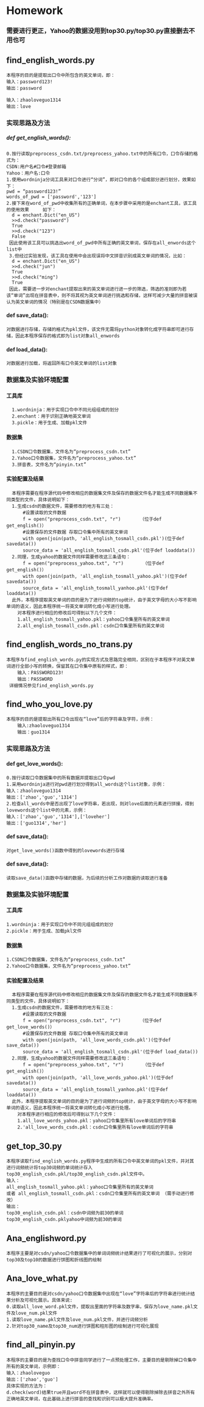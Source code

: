 # Homework
### 需要进行更正，Yahoo的数据没用到top30.py/top30.py直接删去不用也可
## find_english_words.py
    本程序的目的是提取出口令中所包含的英文单词，即：
    输入：password123!
    输出：password
    
    输入：zhaoloveguo1314
    输出：love
### 实现思路及方法
##### def get_english_words():
    0.按行读取preprocess_csdn.txt/preprocess_yahoo.txt中的所有口令，口令存储的格式为：
    CSDN:用户名#口令#登录邮箱
    Yahoo：用户名:口令
    1.使用wordninja分词工具来对口令进行“分词”，即对口令的各个组成部分进行划分，效果如下：
    pwd = “password123!”
    words_of_pwd = ['password','123']
    2.接下来在word_of_pwd中收集所有的正确单词，在本步骤中采用的是enchant工具，该工具的使用效果     如下：
      d = enchant.Dict("en_US")
      >>d.check("password")
      True
      >>d.check("123")
      False
     因此使用该工具可以挑选出word_of_pwd中所有正确的英文单词，保存在all_enwords这个list中
     3.但经过实验发现，该工具在使用中会出现误将中文拼音识别成英文单词的情况，比如：
      d = enchant.Dict("en_US")
      >>d.check("jun")
      True
      >>d.check("ming")
      True
     因此，需要进一步对enchant提取出来的英文单词进行进一步的筛选，筛选的准则即为若该“单词”出现在拼音表中，则不将其视为英文单词进行挑选和存储，这样可减少大量的拼音被误认为英文单词的情况（特别是在CSDN数据集中）
#### def save_data():
    对数据进行存储，存储的格式为pkl文件，该文件无需将python对象转化成字符串即可进行存储，因此本程序保存的格式即为list对象all_enwords
#### def load_data():
    对数据进行加载，将返回所有口令英文单词的list对象
### 数据集及实验环境配置
#### 工具库
      1.wordninja：用于实现口令中不同元组组成的划分
      2.enchant：用于识别正确地英文单词
      3.pickle：用于生成、加载pkl文件
#### 数据集
      1.CSDN口令数据集，文件名为“preprocess_csdn.txt”
      2.Yahoo口令数据集，文件名为“preprocess_yahoo.txt”
      3.拼音表，文件名为“pinyin.txt”
#### 实验配置及结果
      本程序需要在程序源代码中修改相应的数据集文件及保存的数据文件名才能生成不同数据集不同类型的文件，具体说明如下：
      1.生成csdn的数据文件，需要修改的地方有三处：
          #设置读取的文件数据
          f = open("preprocess_csdn.txt", "r")       （位于def get_english()）
          #设置保存的文件数据 存取口令集中所有的英文单词
          with open(join(path, 'all_english_tosmall_csdn.pkl')(位于def savedata())
          source_data = 'all_english_tosmall_csdn.pkl'(位于def loaddata())
      2.同理，生成yahoo的数据文件同样需要修改这三条语句：
          f = open("preprocess_yahoo.txt", "r")       （位于def get_english()）
          with open(join(path, 'all_english_tosmall_yahoo.pkl')(位于def savedata())
          source_data = 'all_english_tosmall_yanhoo.pkl'(位于def loaddata())
      此外，本程序提取英文单词的目的是为了进行词频的top统计，由于英文字母的大小写不影响单词的语义，因此本程序统一将英文单词转化成小写进行处理。
        对本程序进行相应的修改后可得到以下几个文件：
        1.all_english_tosmall_yahoo.pkl：yahoo口令集里所有的英文单词
        2.all_english_tosmall_csdn.pkl：csdn口令集里所有的英文单词
## find_english_words_no_trans.py
    本程序与find_english_words.py的实现方式及思路完全相同，区别在于本程序不对英文单词进行全部小写的转换，保留其在口令集中原有的样式，即：
        输入：PASSWORD123!
        输出：PASSWORD
     详细情况参见find_english_words.py

## find_who_you_love.py
    本程序的目的是提取出所有口令出现在“love”后的字符串及字符，示例：
        输入:zhaoloveguo1314
        输出：guo1314
### 实现思路及方法
#### def get_love_words():
    0.按行读取口令数据集中的所有数据并提取出口令pwd
    1.采用wordninja进行对pwd进行划分得到all_words这个list对象，示例：
    输入：zhaoloveguo1314
    输出：['zhao','guo','1314']
    2.检查all_words中是否出现了love字符串，若出现，则对love后面的元素进行拼接，得到lovewords这个list中的元素，示例：
    输入：['zhao','guo','1314'],['loveher']
    输出：['guo1314','her']
  #### def save_data():
    对get_love_words()函数中得到的lovewords进行存储
  #### def save_data():
    读取save_data()函数中存储的数据，为后续的分析工作对数据的读取进行准备
### 数据集及实验环境配置
#### 工具库
    1.wordninja：用于实现口令中不同元组组成的划分
    2.pickle：用于生成、加载pkl文件
#### 数据集
    1.CSDN口令数据集，文件名为“preprocess_csdn.txt”
    2.Yahoo口令数据集，文件名为“preprocess_yahoo.txt”
#### 实验配置及结果
      本程序需要在程序源代码中修改相应的数据集文件及保存的数据文件名才能生成不同数据集不同类型的文件，具体说明如下：
      1.生成csdn的数据文件，需要修改的地方有三处：
          #设置读取的文件数据
          f = open("preprocess_csdn.txt", "r")       （位于def get_love_words()）
          #设置保存的文件数据 存取口令集中所有的英文单词
          with open(join(path, 'all_love_words_csdn.pkl')(位于def save_data())
          source_data = 'all_english_tosmall_csdn.pkl'(位于def load_data())
      2.同理，生成yahoo的数据文件同样需要修改这三条语句：
          f = open("preprocess_yahoo.txt", "r")       （位于def get_english()）
          with open(join(path, 'all_love_words_yahoo.pkl')(位于def savedata())
          source_data = 'all_english_tosmall_yanhoo.pkl'(位于def loaddata())
      此外，本程序提取英文单词的目的是为了进行词频的top统计，由于英文字母的大小写不影响单词的语义，因此本程序统一将英文单词转化成小写进行处理。
        对本程序进行相应的修改后可得到以下几个文件：
        1.all_love_words_yahoo.pkl：yahoo口令集里所有love单词后的字符串
        2.'all_love_words_csdn.pkl：csdn口令集里所有love单词后的字符串
        
## get_top_30.py
    本程序读取find_english_words.py程序中生成的所有口令中英文单词的pkl文件，并对其进行词频统计将top30词频的单词统计存入top30_english_csdn.pkl/top30_english_csdn.pkl文件中。
    输入：
    all_english_tosmall_yahoo.pkl：yahoo口令集里所有的英文单词
    或者 all_english_tosmall_csdn.pkl：csdn口令集里所有的英文单词 （需手动进行修改）
    输出：
    top30_english_csdn.pkl：csdn中词频为前30的单词
    top30_english_csdn.pklyahoo中词频为前30的单词
## Ana_englishword.py
    本程序主要是对csdn/yahoo口令数据集中的单词词频统计结果进行了可视化的展示，分别对top30及top10的数据进行饼图和折线图的绘制

## Ana_love_what.py
    本程序的主要目的是对csdn/yahoo口令数据集中出现在“love”字符串后的字符串进行统计结果分析及可视化展示。具体来说:
    0.读取all_love_word.pkl文件，提取出里面的字符串及数字串，保存为love_name.pkl文件及love_num.pkl文件
    1.读取love_name.pkl文件及love_num.pkl文件，并进行词频分析
    2.针对top30_name及top30_num进行饼图和柱形图的绘制进行可视化展现
 
 ## find_all_pinyin.py
    本程序的主要目的是为查找口令中拼音同学进行了一点预处理工作，主要目的是剔除掉口令集中所有的英文单词，示例即：
    输入：zhaoloveguo
    输出：['zhao','guo']
    具体实现的方法为：
    d.check(word)结果true并且word不在拼音表中，这样就可以使得剔除掉除去拼音之外所有正确地英文单词，在此基础上进行拼音的查找和识别可以极大提升准确率。
    
 
